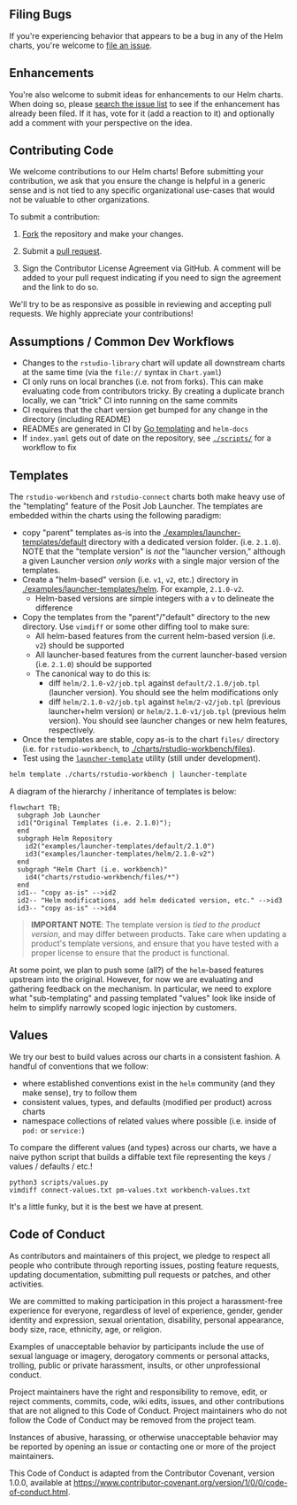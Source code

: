 ## Filing Bugs

If you're experiencing behavior that appears to be a bug in any of the Helm charts, you're welcome to [file an issue](https://github.com/rstudio/helm/issues/new). 

## Enhancements

You're also welcome to submit ideas for enhancements to our Helm charts. When doing so, please [search the issue list](https://github.com/rstudio/helm/issues) to see if the enhancement has already been filed. If it has, vote for it (add a reaction to it) and optionally add a comment with your perspective on the idea. 

## Contributing Code

We welcome contributions to our Helm charts! Before submitting your contribution, we ask that you ensure the change is helpful in a generic sense and is not tied to any specific organizational use-cases that would not be valuable to other organizations.

To submit a contribution:

1. [Fork](https://github.com/rstudio/helm/fork) the repository and make your changes.

2. Submit a [pull request](https://help.github.com/articles/using-pull-requests).

3. Sign the Contributor License Agreement via GitHub. A comment will be added to your pull request indicating if you need to sign the agreement and the link to do so.

We'll try to be as responsive as possible in reviewing and accepting pull requests. We highly appreciate your contributions!

## Assumptions / Common Dev Workflows

- Changes to the `rstudio-library` chart will update all downstream charts at
  the same time (via the `file://` syntax in `Chart.yaml`)
- CI only runs on local branches (i.e. not from forks). This can make
  evaluating code from contributors tricky. By creating a duplicate branch
  locally, we can "trick" CI into running on the same commits
- CI requires that the chart version get bumped for any change in the directory
  (including README)
- READMEs are generated in CI by [Go templating](./charts/_templates.gotmpl)
  and `helm-docs`
- If `index.yaml` gets out of date on the repository, see
  [`./scripts/`](./scripts) for a workflow to fix

## Templates

The `rstudio-workbench` and `rstudio-connect` charts both make heavy use of the "templating" feature of the Posit Job
Launcher. The templates are embedded within the charts using the following paradigm:

- copy "parent" templates as-is into the [./examples/launcher-templates/default](./examples/launcher-templates/default)
  directory with a dedicated version folder. (i.e. `2.1.0`). NOTE that the "template version" is _not_ the "launcher version,"
  although a given Launcher version _only works_ with a single major version of the templates.
- Create a "helm-based" version (i.e. `v1`, `v2`, etc.) directory
  in [./examples/launcher-templates/helm](./examples/launcher-templates/helm). For example, `2.1.0-v2`.
    - Helm-based versions are simple integers with a `v` to delineate the difference
- Copy the templates from the "parent"/"default" directory to the new directory. Use `vimdiff` or some other diffing tool
  to make sure:
    - All helm-based features from the current helm-based version (i.e. `v2`) should be supported
    - All launcher-based features from the current launcher-based version (i.e. `2.1.0`) should be supported
    - The canonical way to do this is:
        - diff `helm/2.1.0-v2/job.tpl` against `default/2.1.0/job.tpl` (launcher version). You should see the helm modifications only
        - diff `helm/2.1.0-v2/job.tpl` against `helm/2-v2/job.tpl` (previous launcher+helm version)
          or `helm/2.1.0-v1/job.tpl` (previous helm version). You should see launcher changes or new helm features,
          respectively.
- Once the templates are stable, copy as-is to the chart `files/` directory (i.e. for `rstudio-workbench`,
  to [./charts/rstudio-workbench/files](./charts/rstudio-workbench/files)).
- Test using the [`launcher-template`](https://github.com/rstudio/launcher-template) utility (still under development).
```bash
helm template ./charts/rstudio-workbench | launcher-template
```

A diagram of the hierarchy / inheritance of templates is below:

```mermaid
flowchart TB;
  subgraph Job Launcher
  id1("Original Templates (i.e. 2.1.0)");
  end
  subgraph Helm Repository
    id2("examples/launcher-templates/default/2.1.0")
    id3("examples/launcher-templates/helm/2.1.0-v2")
  end
  subgraph "Helm Chart (i.e. workbench)"
    id4("charts/rstudio-workbench/files/*")
  end
  id1-- "copy as-is" -->id2
  id2-- "Helm modifications, add helm dedicated version, etc." -->id3
  id3-- "copy as-is" -->id4
```

> **IMPORTANT NOTE**: The template version is _tied to the product version_, and may differ between 
> products. Take care when updating a product's template versions, and ensure that you have tested
> with a proper license to ensure that the product is functional.

At some point, we plan to push some (all?) of the `helm`-based features upstream into the original. However, for now
we are evaluating and gathering feedback on the mechanism. In particular, we need to explore what "sub-templating" and
passing templated "values" look like inside of helm to simplify narrowly scoped logic injection by customers.

## Values

We try our best to build values across our charts in a consistent fashion. A handful of conventions that we follow:

- where established conventions exist in the `helm` community (and they make sense), try to follow them
- consistent values, types, and defaults (modified per product) across charts
- namespace collections of related values where possible (i.e. inside of `pod:` or `service:`)

To compare the different values (and types) across our charts, we have a naive python script that builds a diffable text
file representing the keys / values / defaults / etc.!

```
python3 scripts/values.py                                    
vimdiff connect-values.txt pm-values.txt workbench-values.txt
```

It's a little funky, but it is the best we have at present.

## Code of Conduct

As contributors and maintainers of this project, we pledge to respect all people who contribute through reporting issues, posting feature requests, updating documentation, submitting pull requests or patches, and other activities.

We are committed to making participation in this project a harassment-free experience for everyone, regardless of level of experience, gender, gender identity and expression, sexual orientation, disability, personal appearance, body size, race, ethnicity, age, or religion.

Examples of unacceptable behavior by participants include the use of sexual language or imagery, derogatory comments or personal attacks, trolling, public or private harassment, insults, or other unprofessional conduct.

Project maintainers have the right and responsibility to remove, edit, or reject comments, commits, code, wiki edits, issues, and other contributions that are not aligned to this Code of Conduct. Project maintainers who do not follow the Code of Conduct may be removed from the project team.

Instances of abusive, harassing, or otherwise unacceptable behavior may be reported by opening an issue or contacting one or more of the project maintainers.

This Code of Conduct is adapted from the Contributor Covenant, version 1.0.0, available at <https://www.contributor-covenant.org/version/1/0/0/code-of-conduct.html>.
